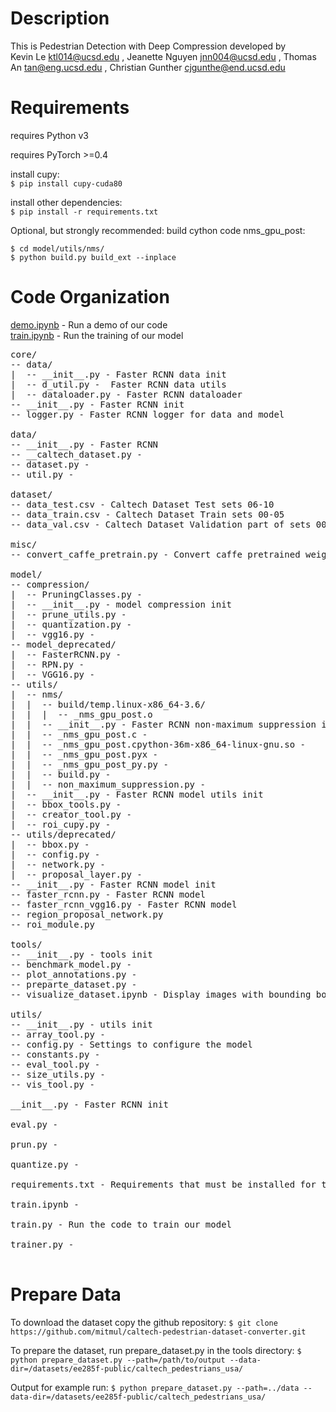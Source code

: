 # Description
This is Pedestrian Detection with Deep Compression developed by  
Kevin Le ktl014@ucsd.edu ,
Jeanette Nguyen jnn004@ucsd.edu ,
Thomas An tan@eng.ucsd.edu ,
Christian Gunther cjgunthe@end.ucsd.edu

# Requirements
requires Python v3

requires PyTorch >=0.4  

install cupy:  
`$ pip install cupy-cuda80`

install other dependencies:   
`$ pip install -r requirements.txt`

Optional, but strongly recommended: build cython code nms_gpu_post:
```
$ cd model/utils/nms/
$ python build.py build_ext --inplace
```

# Code Organization
[demo.ipynb](demo.ipynb) - Run a demo of our code  
[train.ipynb](train.ipynb) - Run the training of our model  
<pre>
core/  
-- data/  
|  -- __init__.py - Faster RCNN data init  
|  -- d_util.py -  Faster RCNN data utils
|  -- dataloader.py - Faster RCNN dataloader
-- __init__.py - Faster RCNN init
-- logger.py - Faster RCNN logger for data and model

data/
-- __init__.py - Faster RCNN 
-- __caltech_dataset.py - 
-- dataset.py - 
-- util.py - 

dataset/
-- data_test.csv - Caltech Dataset Test sets 06-10
-- data_train.csv - Caltech Dataset Train sets 00-05
-- data_val.csv - Caltech Dataset Validation part of sets 00-05

misc/
-- convert_caffe_pretrain.py - Convert caffe pretrained weights to be usable by our model ?

model/
-- compression/
|  -- PruningClasses.py - 
|  -- __init__.py - model compression init
|  -- prune_utils.py - 
|  -- quantization.py - 
|  -- vgg16.py - 
-- model_deprecated/
|  -- FasterRCNN.py -
|  -- RPN.py - 
|  -- VGG16.py -
-- utils/
|  -- nms/
|  |  -- build/temp.linux-x86_64-3.6/
|  |  |  -- _nms_gpu_post.o
|  |  -- __init__.py - Faster RCNN non-maximum suppression init
|  |  -- _nms_gpu_post.c - 
|  |  -- _nms_gpu_post.cpython-36m-x86_64-linux-gnu.so - 
|  |  -- _nms_gpu_post.pyx -
|  |  -- _nms_gpu_post_py.py - 
|  |  -- build.py - 
|  |  -- non_maximum_suppression.py - 
|  -- __init__.py - Faster RCNN model utils init
|  -- bbox_tools.py - 
|  -- creator_tool.py - 
|  -- roi_cupy.py - 
-- utils/deprecated/
|  -- bbox.py -
|  -- config.py -
|  -- network.py -
|  -- proposal_layer.py -
-- __init__.py - Faster RCNN model init
-- faster_rcnn.py - Faster RCNN model
-- faster_rcnn_vgg16.py - Faster RCNN model
-- region_proposal_network.py
-- roi_module.py

tools/
-- __init__.py - tools init
-- benchmark_model.py - 
-- plot_annotations.py - 
-- preparte_dataset.py - 
-- visualize_dataset.ipynb - Display images with bounding boxes (Figures ex)

utils/
-- __init__.py - utils init
-- array_tool.py - 
-- config.py - Settings to configure the model 
-- constants.py - 
-- eval_tool.py - 
-- size_utils.py -
-- vis_tool.py - 

__init__.py - Faster RCNN init

eval.py - 

prun.py -

quantize.py - 

requirements.txt - Requirements that must be installed for the model to run

train.ipynb - 

train.py - Run the code to train our model

trainer.py - 

</pre>

# Prepare Data
To download the dataset copy the github repository:
`$ git clone https://github.com/mitmul/caltech-pedestrian-dataset-converter.git`

To prepare the dataset, run prepare_dataset.py in the tools directory:
`$ python prepare_dataset.py --path=/path/to/output --data-dir=/datasets/ee285f-public/caltech_pedestrians_usa/ `

Output for example run:
`$ python prepare_dataset.py --path=../data --data-dir=/datasets/ee285f-public/caltech_pedestrians_usa/`


